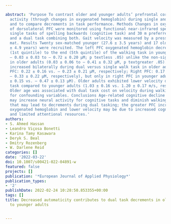 ---
abstract: 'Purpose To contrast older and younger adults’ prefrontal cortex (PFC) neural
  activity (through changes in oxygenated hemoglobin) during single and dual tasks,
  and to compare decrements in task performance. Methods Changes in oxygenated hemoglobin
  of dorsolateral PFC were monitored using functional near-infrared spectroscopy during
  single tasks of spelling backwards (cognitive task) and 30 m preferred paced walk;
  and a dual task combining both. Gait velocity was measured by a pressure sensitive
  mat. Results Twenty sex-matched younger (27.6 ± 3.5 years) and 17 older adults (71.2
  ± 4.9 years) were recruited. The left PFC oxygenated hemoglobin decreased from start
  (1st quintile) to the end (5th quintile) of the walking task in younger adults (
  – 0.03 ± 0.03 to – 0.72 ± 0.20 µM; p textless .05) unlike the non-significant change
  in older adults (0.03 ± 0.06 to – 0.41 ± 0.32 µM, p textgreater .05). Overall, oxygenation
  increased bilaterally during dual versus single walk task in older adults (Left
  PFC: 0.22 ± 0.16 vs. – 0.23 ± 0.21 µM, respectively; Right PFC: 0.17 ± 0.18 vs.
  – 0.33 ± 0.22 µM, respectively), but only in right PFC in younger adults ( – 0.02
  ± 0.15 vs. – 0.47 ± 0.13 µM). Older adults exhibited lower velocity during the dual
  task compared to younger adults (1.03 ± 0.16 vs. 1.20 ± 0.17 m/s, respectively).
  Older age was associated with dual task cost on velocity during walking after adjusting
  for confounding variables. Conclusions Age-related cognitive decline in older adults
  may increase neural activity for cognitive tasks and diminish walking automaticity
  that may lead to decrements during dual tasking; the greater PFC increases in the
  oxygenated hemoglobin and lower velocity may be due to increased cognitive load
  and limited attentional resources.'
authors:
- S. Ahmed Hassan
- Leandro Viçosa Bonetti
- Karina Tamy Kasawara
- Deryk S. Beal
- Dmitry Rozenberg
- W. Darlene Reid
categories: []
date: '2022-03-22'
doi: 10.1007/s00421-022-04891-w
featured: false
projects: []
publication: '*European Journal of Applied Physiology*'
publication_types:
- '2'
publishDate: 2022-02-24 10:28:50.853355+00:00
tags: []
title: Decreased automaticity contributes to dual task decrements in older compared
  to younger adults

---
